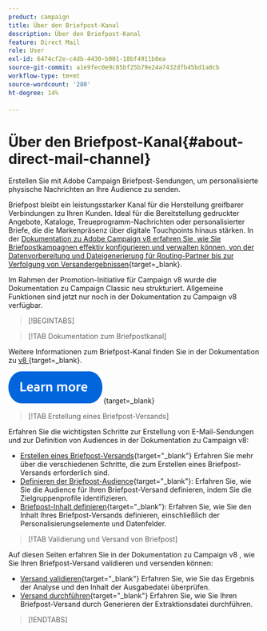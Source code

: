 ```yaml
---
product: campaign
title: Über den Briefpost-Kanal
description: Über den Briefpost-Kanal
feature: Direct Mail
role: User
exl-id: 6474cf2e-c4db-4430-b001-18bf4911b0ea
source-git-commit: a1e9fec0e9c85bf25b79e24a7432dfb45bd1a0cb
workflow-type: tm+mt
source-wordcount: '280'
ht-degree: 14%

---
```



# Über den Briefpost-Kanal{#about-direct-mail-channel}

Erstellen Sie mit Adobe Campaign Briefpost-Sendungen, um personalisierte physische Nachrichten an Ihre Audience zu senden.

Briefpost bleibt ein leistungsstarker Kanal für die Herstellung greifbarer Verbindungen zu Ihren Kunden. Ideal für die Bereitstellung gedruckter Angebote, Kataloge, Treueprogramm-Nachrichten oder personalisierter Briefe, die die Markenpräsenz über digitale Touchpoints hinaus stärken. In der [Dokumentation zu Adobe Campaign v8 erfahren Sie, wie Sie Briefpostkampagnen effektiv konfigurieren und verwalten können, von der Datenvorbereitung und Dateigenerierung für Routing-Partner bis zur Verfolgung von Versandergebnissen](https://experienceleague.adobe.com/docs/campaign/campaign-v8/send/direct-mail.html){target=_blank}.

Im Rahmen der Promotion-Initiative für Campaign v8 wurde die Dokumentation zu Campaign Classic neu strukturiert. Allgemeine Funktionen sind jetzt nur noch in der Dokumentation zu Campaign v8 verfügbar.

>[!BEGINTABS]

>[!TAB Dokumentation zum Briefpostkanal]

Weitere Informationen zum Briefpost-Kanal finden Sie in der Dokumentation zu [&#x200B; v8 &#x200B;](https://experienceleague.adobe.com/docs/campaign/campaign-v8/send/direct-mail.html){target=_blank}.


[![Bild](../../assets/do-not-localize/learn-more-button.svg)](https://experienceleague.adobe.com/docs/campaign/campaign-v8/send/direct-mail.html){target=_blank}


>[!TAB Erstellung eines Briefpost-Versands]

Erfahren Sie die wichtigsten Schritte zur Erstellung von E-Mail-Sendungen und zur Definition von Audiences in der Dokumentation zu Campaign v8:

* [Erstellen eines Briefpost-Versands](https://experienceleague.adobe.com/docs/campaign/campaign-v8/send/direct-mail.html#creating-a-direct-mail-delivery){target="_blank"} Erfahren Sie mehr über die verschiedenen Schritte, die zum Erstellen eines Briefpost-Versands erforderlich sind.
* [Definieren der Briefpost-Audience](https://experienceleague.adobe.com/docs/campaign/campaign-v8/send/direct-mail.html#creating-a-direct-mail-delivery#defining-the-direct-mail-audience){target="_blank"}: Erfahren Sie, wie Sie die Audience für Ihren Briefpost-Versand definieren, indem Sie die Zielgruppenprofile identifizieren.
* [Briefpost-Inhalt definieren](https://experienceleague.adobe.com/docs/campaign/campaign-v8/send/direct-mail.html#creating-a-direct-mail-delivery#defining-the-direct-mail-content){target="_blank"}: Erfahren Sie, wie Sie den Inhalt Ihres Briefpost-Versands definieren, einschließlich der Personalisierungselemente und Datenfelder.

>[!TAB Validierung und Versand von Briefpost]

Auf diesen Seiten erfahren Sie in der Dokumentation zu Campaign v8 , wie Sie Ihren Briefpost-Versand validieren und versenden können:

* [Versand validieren](https://experienceleague.adobe.com/docs/campaign/campaign-v8/send/direct-mail.html#creating-a-direct-mail-delivery#defining-the-direct-mail-content){target="_blank"} Erfahren Sie, wie Sie das Ergebnis der Analyse und den Inhalt der Ausgabedatei überprüfen.
* [Versand durchführen](https://experienceleague.adobe.com/docs/campaign/campaign-v8/send/direct-mail.html#creating-a-direct-mail-delivery#defining-the-direct-mail-content){target="_blank"} Erfahren Sie, wie Sie Ihren Briefpost-Versand durch Generieren der Extraktionsdatei durchführen.



>[!ENDTABS]